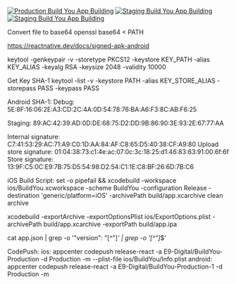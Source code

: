 [![Production Build You App Building](https://github.com/eight9io/build-you/actions/workflows/production.yml/badge.svg)](https://github.com/eight9io/build-you/actions/workflows/production.yml)
[![Staging Build You App Building](https://github.com/eight9io/build-you/actions/workflows/staging.yml/badge.svg)](https://github.com/eight9io/build-you/actions/workflows/staging.yml)
[![Staging Build You App Building](https://github.com/eight9io/build-you/actions/workflows/staging.yml/badge.svg)](https://github.com/eight9io/build-you/actions/workflows/staging.yml)

Convert file to base64
openssl base64 < PATH

https://reactnative.dev/docs/signed-apk-android

keytool -genkeypair -v -storetype PKCS12 -keystore KEY_PATH -alias KEY_ALIAS -keyalg RSA -keysize 2048 -validity 10000

Get Key SHA-1
keytool -list -v -keystore PATH -alias KEY_STORE_ALIAS -storepass PASS -keypass PASS

Android SHA-1:
Debug: 5E:8F:16:06:2E:A3:CD:2C:4A:0D:54:78:76:BA:A6:F3:8C:AB:F6:25

Staging: 89:AC:42:39:AD:0D:DE:68:75:D2:DD:9B:86:90:3E:93:2E:67:77:AA

Internal signature: C7:41:53:29:AC:71:A9:C0:1D:AA:84:AF:C8:65:D5:40:38:CF:A9:80
Upload store signature: 01:04:38:73:c1:4e:ac:07:0c:3c:18:25:d1:46:83:63:91:00:6f:6f
Store signature: 13:9F:C5:0C:E9:7B:75:D5:54:98:D2:54:C1:1E:C8:BF:26:6D:7B:C6

iOS Build Script:
set -o pipefail && xcodebuild -workspace ios/BuildYou.xcworkspace -scheme BuildYou -configuration Release -destination 'generic/platform=iOS' -archivePath build/app.xcarchive clean archive

xcodebuild -exportArchive -exportOptionsPlist ios/ExportOptions.plist -archivePath build/app.xcarchive -exportPath build/app.ipa

cat app.json | grep -o '"version": "[^"]_' | grep -o '[^"]_$'

CodePush:
ios: appcenter codepush release-react -a E9-Digital/BuildYou-Production -d Production -m --plist-file ios/BuildYou/Info.plist
android: appcenter codepush release-react -a E9-Digital/BuildYou-Production-1 -d Production -m
